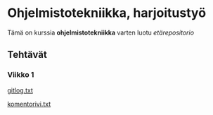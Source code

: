 # Ohjelmistotekniikka, harjoitustyö

Tämä on kurssia **ohjelmistotekniikka** varten luotu *etärepositorio*

## Tehtävät

### Viikko 1

[gitlog.txt](https://github.com/LottaHyppyra/ot-harjoitustyo/blob/master/laskarit/gitlog.txt)

[komentorivi.txt](https://github.com/LottaHyppyra/ot-harjoitustyo/blob/master/laskarit/komentorivi.txt)
